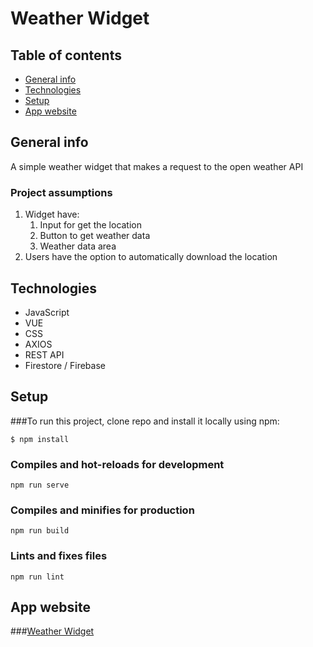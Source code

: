 # Weather Widget

## Table of contents
* [General info](#general-info)
* [Technologies](#Technologies)
* [Setup](#Setup)
* [App website](#App-website)

## General info

A simple weather widget that makes a request to the open weather API

### Project assumptions

1. Widget have:
   1. Input for get the location
   2. Button to get weather data
   3. Weather data area
2. Users have the option to automatically download the location

## Technologies
* JavaScript
* VUE
* CSS
* AXIOS
* REST API
* Firestore / Firebase

## Setup
###To run this project, clone repo and install it locally using npm:

```
$ npm install
```

### Compiles and hot-reloads for development
```
npm run serve
```

### Compiles and minifies for production
```
npm run build
```

### Lints and fixes files
```
npm run lint
```
## App website

###[Weather Widget](https://vue-weather-widget-ab.web.app/)
